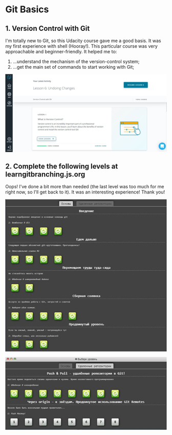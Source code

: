 # Git Basics

## 1. Version Control with Git 
I'm totally new to Git, so this Udacity course gave me a good basis. It was my first experience with shell (Hooray!). This particular course was very approachable and beginner-friendly. It helped me to:
1. ...understand the mechanism of the version-control system;
2. ...get the main set of commands to start working with Git;

![alt text](https://github.com/CetteAnnette/kottans-frontend/blob/main/1_git_basics/Udacity.JPG "Udacity results")

## 2. Complete the following levels at learngitbranching.js.org
Oops! I've done a bit more than needed (the last level was too much for me right now, so I'll get back to it). It was an interesting experience! Thank you!

![alt text](https://github.com/CetteAnnette/kottans-frontend/blob/main/1_git_basics/learngitbranching.JPG "learngitbranching results")

![alt text](https://github.com/CetteAnnette/kottans-frontend/blob/main/1_git_basics/learngitbranching2.JPG "learngitbranching2 results")
